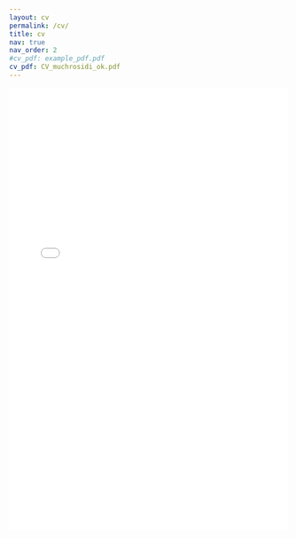 ```yaml
---
layout: cv
permalink: /cv/
title: cv
nav: true
nav_order: 2
#cv_pdf: example_pdf.pdf
cv_pdf: CV_muchrosidi_ok.pdf
---
```

<embed src="{{ '/assets/pdf/CV_muchrosidi_ok.pdf' }}" width="100%" height="800px" type="application/pdf">








